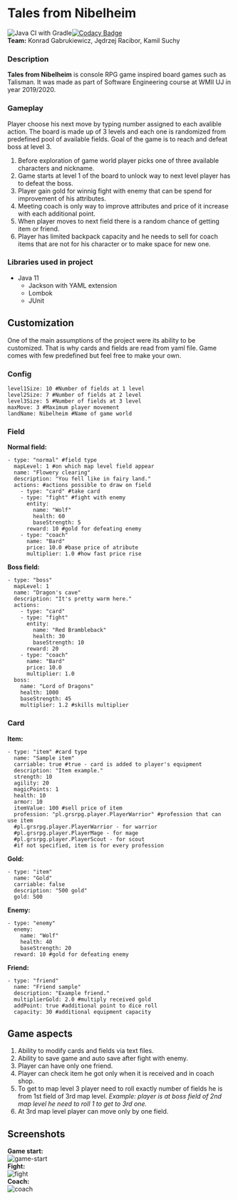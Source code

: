 # Tales from Nibelheim
![Java CI with Gradle](https://github.com/TalesFromNibelheim/TalesFromNibelheim/workflows/Java%20CI%20with%20Gradle/badge.svg)[![Codacy Badge](https://app.codacy.com/project/badge/Grade/17566446c81146c8941fd8a136cd49d7)](https://www.codacy.com?utm_source=github.com&amp;utm_medium=referral&amp;utm_content=TalesFromNibelheim/TalesFromNibelheim&amp;utm_campaign=Badge_Grade)<br>
**Team:** Konrad Gabrukiewicz, Jędrzej Racibor, Kamil Suchy

### Description
**Tales from Nibelheim** is console RPG game inspired board games such as Talisman. It was made as part of Software Engineering course at WMII UJ in year 2019/2020. 

### Gameplay
Player choose his next move by typing number assigned to each avalible action. The board is made up of 3 levels and each one is randomized from predefined pool of available fields. Goal of the game is to reach and defeat boss at level 3.

 1. Before exploration of game world player picks one of three available
    characters and nickname.
 2. Game starts at level 1 of the board to unlock way to next level player has to defeat the boss.
 3. Player gain gold for winnig fight with enemy that can be spend for improvement of his attributes.
 4. Meeting coach is only way to improve attributes and price of it increase with each additional point.
 5. When player moves to next field there is a random chance of getting item or friend.
 6. Player has limited backpack capacity and he needs to sell for coach items that are not for his character or to make space for new one.

 ### Libraries used in project
 - Java 11
    - Jackson with YAML extension
    - Lombok
    - JUnit

## Customization
One of the main assumptions of the project were its ability to be customized. That is why cards and fields are read from yaml file. Game comes with few predefined but feel free to make your own.

### Config
```
level1Size: 10 #Number of fields at 1 level  
level2Size: 7 #Number of fields at 2 level  
level3Size: 5 #Number of fields at 3 level  
maxMove: 3 #Maximum player movement
landName: Nibelheim #Name of game world
```

### Field
**Normal field:**
```
- type: "normal" #field type  
  mapLevel: 1 #on which map level field appear
  name: "Flowery clearing" 
  description: "You fell like in fairy land." 
  actions: #actions possible to draw on field  
    - type: "card" #take card  
    - type: "fight" #fight with enemy
      entity:  
        name: "Wolf"  
        health: 60  
        baseStrength: 5  
      reward: 10 #gold for defeating enemy
    - type: "coach"
      name: "Bard"  
      price: 10.0 #base price of atribute
      multiplier: 1.0 #how fast price rise
```
**Boss field:**
```
- type: "boss"  
  mapLevel: 1  
  name: "Dragon's cave"  
  description: "It's pretty warm here."  
  actions:  
    - type: "card"  
    - type: "fight"  
      entity:  
        name: "Red Brambleback"  
        health: 30  
        baseStrength: 10  
      reward: 20  
    - type: "coach"  
      name: "Bard"  
      price: 10.0  
      multiplier: 1.0  
  boss:  
    name: "Lord of Dragons"  
    health: 1000  
    baseStrength: 45
    multiplier: 1.2 #skills multiplier
```

### Card
**Item:**
```
- type: "item" #card type 
  name: "Sample item"  
  carriable: true #true - card is added to player's equipment
  description: "Item example."  
  strength: 10   
  agility: 20
  magicPoints: 1
  health: 10
  armor: 10
  itemValue: 100 #sell price of item  
  profession: "pl.grsrpg.player.PlayerWarrior" #profession that can use item
  #pl.grsrpg.player.PlayerWarrior - for warrior
  #pl.grsrpg.player.PlayerMage - for mage
  #pl.grsrpg.player.PlayerScout - for scout
  #if not specified, item is for every profession
```
**Gold:**
```
- type: "item"  
  name: "Gold"  
  carriable: false  
  description: "500 gold"  
  gold: 500
```
**Enemy:**
```
- type: "enemy"  
  enemy:  
    name: "Wolf"  
    health: 40  
    baseStrength: 20  
  reward: 10 #gold for defeating enemy
```
**Friend:**
```
- type: "friend"  
  name: "Friend sample"  
  description: "Example friend."  
  multiplierGold: 2.0 #multiply received gold
  addPoint: true #additional point to dice roll
  capacity: 30 #additional equipment capacity
```

## Game aspects
 1. Ability to modify cards and fields via text files.
 2. Ability to save game and auto save after fight with enemy.
 3. Player can have only one friend.
 4. Player can check item he got only when it is received and in coach shop.
 5. To get to map level 3 player need to roll exactly number of fields he is from 1st field of 3rd map level. *Example: player is at boss field of 2nd map level he need to roll 1 to get to 3rd one.*
 6. At 3rd map level player can move only by one field.
 
## Screenshots
**Game start:**<br>
![game-start](screenshots/game-start.png)<br>
**Fight:**<br>
![fight](screenshots/fight.png)<br>
**Coach:**<br>
![coach](screenshots/coach.png)<br>

